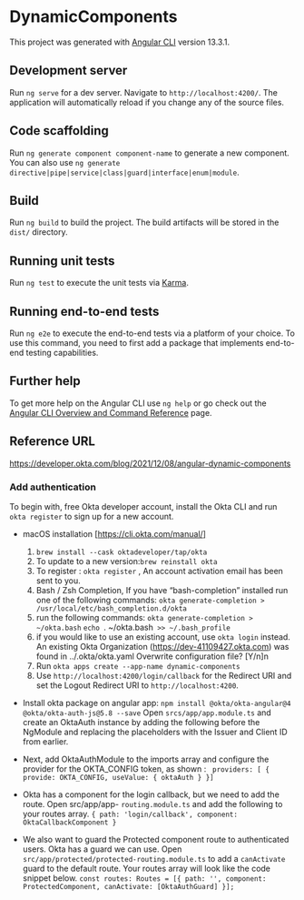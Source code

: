 # DynamicComponents

This project was generated with [Angular CLI](https://github.com/angular/angular-cli) version 13.3.1.

## Development server

Run `ng serve` for a dev server. Navigate to `http://localhost:4200/`. The application will automatically reload if you change any of the source files.

## Code scaffolding

Run `ng generate component component-name` to generate a new component. You can also use `ng generate directive|pipe|service|class|guard|interface|enum|module`.

## Build

Run `ng build` to build the project. The build artifacts will be stored in the `dist/` directory.

## Running unit tests

Run `ng test` to execute the unit tests via [Karma](https://karma-runner.github.io).

## Running end-to-end tests

Run `ng e2e` to execute the end-to-end tests via a platform of your choice. To use this command, you need to first add a package that implements end-to-end testing capabilities.

## Further help

To get more help on the Angular CLI use `ng help` or go check out the [Angular CLI Overview and Command Reference](https://angular.io/cli) page.

## Reference URL
https://developer.okta.com/blog/2021/12/08/angular-dynamic-components

### Add authentication
To begin with,  free Okta developer account, install the Okta CLI and run `okta register` to sign up for a new account.
 * macOS installation [https://cli.okta.com/manual/]
    1. `brew install --cask oktadeveloper/tap/okta` 
    2. To update to a new version:`brew reinstall okta`    
    3. To register : `okta register` , An account activation email has been sent to you.
    4. Bash / Zsh Completion, If you have “bash-completion” installed run one of the following commands:
        `okta generate-completion > /usr/local/etc/bash_completion.d/okta`
    5. run the following commands:
       `okta generate-completion > ~/okta.bash`
       `echo `. ~/okta.bash` >> ~/.bash_profile`
    6. if you would like to use an existing account, use `okta login` instead.
        An existing Okta Organization (https://dev-41109427.okta.com) was found in ../.okta/okta.yaml
        Overwrite configuration file? [Y/n]n
    7. Run `okta apps create --app-name dynamic-components`
    8. Use `http://localhost:4200/login/callback` for the Redirect URI and set the Logout 
        Redirect URI  to `http://localhost:4200`.
    
* Install okta package on angular app: `npm install @okta/okta-angular@4 @okta/okta-auth-js@5.8 --save`
    Open `srcs/app/app.module.ts` and create an OktaAuth instance by adding the following before the      
    NgModule and replacing the placeholders with the Issuer and Client ID from earlier.
    
* Next, add OktaAuthModule to the imports array and configure the provider for the OKTA_CONFIG token, as 
  shown : ` providers: [ { provide: OKTA_CONFIG, useValue: { oktaAuth } }]`

* Okta has a component for the login callback, but we need to add the route. Open src/app/app- 
   `routing.module.ts` and add the following to your routes array. 
   `{ path: 'login/callback', component: OktaCallbackComponent }`

* We also want to guard the Protected component route to authenticated users. Okta has a guard we can use. 
   Open `src/app/protected/protected-routing.module.ts` to add a `canActivate` guard to the default route. 
   Your routes array will look like the code snippet below.
   `const routes: Routes = [{ path: '', component: ProtectedComponent, canActivate: [OktaAuthGuard] }];`
